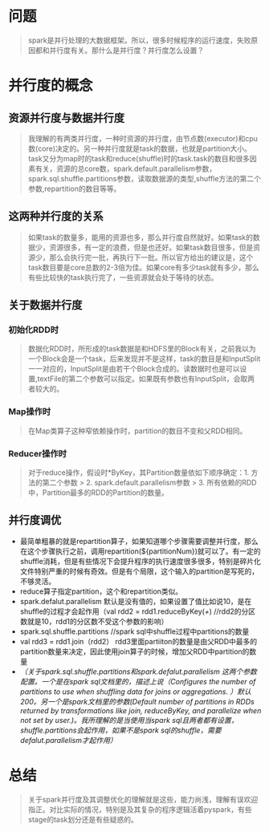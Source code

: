 # 问题
> spark是并行处理的大数据框架。所以，很多时候程序的运行速度，失败原因都和并行度有关。那什么是并行度？并行度怎么设置？
# 并行度的概念
## 资源并行度与数据并行度
> 我理解的有两类并行度，一种时资源的并行度，由节点数(executor)和cpu数(core)决定的。另一种并行度就是task的数据，也就是partition大小。task又分为map时的task和reduce(shuffle)时的task.task的数目和很多因素有关，资源的总core数，spark.default.parallelism参数，spark.sql.shuffle.partitions参数，读取数据源的类型,shuffle方法的第二个参数,repartition的数目等等。 
## 这两种并行度的关系
> 如果task的数量多，能用的资源也多，那么并行度自然就好。如果task的数据少，资源很多，有一定的浪费，但是也还好。如果task数目很多，但是资源少，那么会执行完一批，再执行下一批。所以官方给出的建议是，这个task数目要是core总数的2-3倍为佳。如果core有多少task就有多少，那么有些比较快的task执行完了，一些资源就会处于等待的状态。
## 关于数据并行度
### 初始化RDD时
> 数据化RDD时，所形成的task数据是和HDFS里的Block有关，之前我以为一个Block会是一个task，后来发现并不是这样，task的数目是和InputSplit一一对应的，InputSplit是由若干个Block合成的。读数据时也是可以设置,textFile的第二个参数可以指定。如果既有参数也有InputSplit，会取两者较大的。
### Map操作时
> 在Map类算子这种窄依赖操作时，partition的数目不变和父RDD相同。
### Reducer操作时
> 对于reduce操作，假设时*ByKey，其Partition数量依如下顺序确定：1. 方法的第二个参数 > 2. spark.default.parallelism参数 > 3. 所有依赖的RDD中，Partition最多的RDD的Partition的数量。

## 并行度调优
- 最简单粗暴的就是repartition算子，如果知道哪个步骤需要调整并行度，那么在这个步骤执行之前，调用repartition(${partitionNum})就可以了。有一定的shuffle消耗，但是有些情况下会提升程序的执行速度很多很多，特别是碎片化文件特别严重的时候有奇效。但是有个局限，这个输入的partition是写死的，不够灵活。
- reduce算子指定partition，这个和repartition类似。
-  spark.defalut.parallelism   默认是没有值的，如果设置了值比如说10，是在shuffle的过程才会起作用（val rdd2 = rdd1.reduceByKey(_+_) //rdd2的分区数就是10，rdd1的分区数不受这个参数的影响）
-  spark.sql.shuffle.partitions //spark sql中shuffle过程中partitions的数量
-  val rdd3 = rdd1.join（rdd2）  rdd3里面partiiton的数量是由父RDD中最多的partition数量来决定，因此使用join算子的时候，增加父RDD中partition的数量 
-  *（关于spark.sql.shuffle.partitions和spark.defalut.parallelism 这两个参数配置。一个是在spark sql文档里的，描述上说（Configures the number of partitions to use when shuffling data for joins or aggregations.
）默认200。另一个是spark文档里的参数(Default number of partitions in RDDs returned by transformations like join, reduceByKey, and parallelize when not set by user.)。我所理解的是当使用当spark sql且两者都有设置，shuffle.partitions会起作用，如果不是spark sql的shuffle，需要defalut.parallelism才起作用）*

# 总结
> 关于spark并行度及其调整优化的理解就是这些，能力尚浅，理解有误欢迎指正。对比实际的情况，特别是及其复杂的程序逻辑活着pyspark，有些stage的task划分还是有些疑惑的。